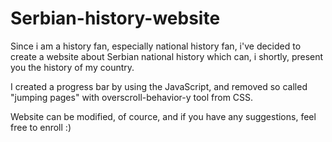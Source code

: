 # Serbian-history-website

Since i am a history fan, especially national history fan, i've decided to create a website about Serbian national history which can, i shortly, present
you the history of my country.

I created a progress bar by using the JavaScript, and removed so called "jumping pages" with overscroll-behavior-y tool from CSS.

Website can be modified, of cource, and if you have any suggestions, feel free to enroll :)
